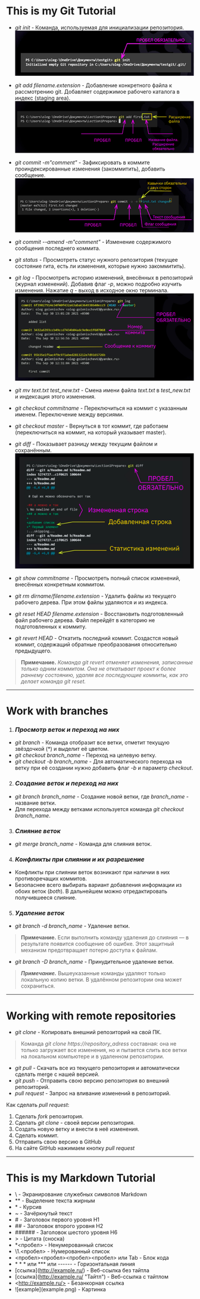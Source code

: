 # This is my Git Tutorial

* *git init* - Команда, используемая для инициализации репозитория.
![image1](Screenshot_1.png)

* *git add filename.extension* - Добавление конкретного файла к рассмотрению git. Добавляет содержимое рабочего каталога в индекс (staging area).
![image2](Screenshot_2.png)

* *git commit -m"comment"* - Зафиксировать в коммите проиндексированные изменения (закоммитить), добавить сообщение.
![image3](Screenshot_3.png)

* *git commit --amend -m"comment"* - Изменение содержимого сообщения последнего коммита.

* *git status* - Просмотреть статус нужного репозитория (текущее состояние гита, есть ли изменения, которые нужно закоммитить).

* *git log* - Просмотреть историю изменений, внесённых в репозиторий (журнал изменений). Добавив флаг *-p*, можно подробно изучить изменения. Нажатие *q* - выход в исходное окно терминала.
![image5](Screenshot_5.png)

* *git mv text.txt test_new.txt* - Смена имени файла *text.txt* в *test_new.txt* и индексация этого изменения.

* *git checkout commitname* - Переключиться на коммит с указанным именем. Переключение между версиями.

* *git checkout master* - Вернуться в тот коммит, где работаем (переключиться на коммит, на который указывает master).

* *git diff* - Показывает разницу между текущим файлом и сохранённым.
![image4](Screenshot_4.png)

* *git show commitname* - Просмотреть полный список изменений, внесённых конкретным коммитом.

* *git rm dirname/filename.extension* - Удалить файлы из текущего рабочего дерева. При этом файлы удаляются и из индекса.

* *git reset HEAD filename.extension* - Восстановить подготовленный файл рабочего дерева. Файл перейдёт в категорию не подготовленных к коммиту.

* *git revert HEAD* - Откатить последний коммит. Создастся новый коммит, содержащий обратные преобразования относительно предыдущего.

> **Примечание.** *Команда git revert отменяет изменения, записанные только одним коммитом. Она не откатывает проект к более раннему состоянию, удаляя все последующие коммиты, как это делает команда git reset.*
* * *
# Work with branches
1. ### ***Просмотр веток и переход на них***
* *git branch* - Команда отобразит все ветки, отметит текущую звёздочкой (*) и выделит её цветом.
* *git checkout branch_name* - Переход на целевую ветку.
* *git checkout -b branch_name* - Для автоматического перехода на ветку при её создании нужно добавить флаг *-b* и параметр *checkout*.
2. ### ***Создание веток и переход на них***
* *git branch branch_name* - Создание новой ветки, где *branch_name* - название ветки.
* Для перехода между ветками используется команда *git checkout branch_name*.
3. ### ***Слияние веток***
* *git merge branch_name* - Команда для слияния веток.
4. ### ***Конфликты при слиянии и их разрешение***
* Конфликты при слиянии веток возникают при наличии в них противоречащих коммитов.
* Безопаснее всего выбирать вариант добавления информации из обоих веток (*both*). В дальнейшем можно отредактировать получившееся слияние.  
5. ### ***Удаление веток***
* *git branch -d branch_name* - Удаление ветки.

> **Примечание.** Если выполнить команду удаления до слияния — в результате появится сообщение об ошибке. Этот защитный механизм предотвращает потерю доступа к файлам.
* *git branch -D branch_name* - Принудительное удаление ветки.

> ***Примечание.*** Вышеуказанные команды удаляют только локальную копию ветки. В удалённом репозитории она может сохраниться.
* * *
# Working with remote repositories

* *git clone* - Копировать внешний репозиторий на свой ПК.

> Команда *git clone https://repository_adress* составная: она не только загружает все изменения, но и пытается слить все ветки на локальном компьютере и в удаленном репозитории.

* *git pull* - Cкачать все из текущего репозитория и автоматически сделать merge с нашей версией.
* *git push* - Отправить свою версию репозитория во внешний репозиторий.
* *pull request* - Запрос на вливание изменений в репозиторий.

Как сделать *pull request*:
1. Сделать *fork* репозитория.
2. Сделать *git clone* - своей версии репозитория.
3. Создать новую ветку и внести в неё изменения.
4. Сделать коммит.
5. Отправить свою версию в GitHub
6. На сайте GitHub нажимаем кнопку *pull request*


* * *
# This is my Markdown Tutorial

* \ - Экранирование служебных символов Markdown
* ** - Выделение текста жирным
* \* - Курсив
* ~ - Зачёркнутый текст
* \# - Заголовок первого уровня H1
* \## - Заголовок второго уровня H2
* \###### - Заголовок шестого уровня H6
* \> - Цитата (сноска)
* \*<пробел> - Ненумерованный список
* \1.<пробел> - Нумерованный список
* <пробел><пробел><пробел><пробел> или Tab - Блок кода
* \* * * или \*** или \------ - Горизонтальная линия
* \[ссылка](http://example.ru/) - Веб-ссылка без тайтла
* \[ссылка](http://example.ru/ "Тайтл") - Веб-ссылка с тайтлом
* \<http://example.ru/> - Безанкорная ссылка
* \![example]\(example.png) - Картинка